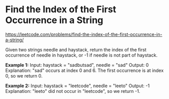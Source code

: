 # Find the Index of the First Occurrence in a String
https://leetcode.com/problems/find-the-index-of-the-first-occurrence-in-a-string/

Given two strings needle and haystack, return the index of the first occurrence of needle in haystack, or -1 if needle is not part of haystack.


<b>Example 1:</b>
Input: haystack = "sadbutsad", needle = "sad"
Output: 0
Explanation: "sad" occurs at index 0 and 6.
The first occurrence is at index 0, so we return 0.

<b>Example 2:</b>
Input: haystack = "leetcode", needle = "leeto"
Output: -1
Explanation: "leeto" did not occur in "leetcode", so we return -1.